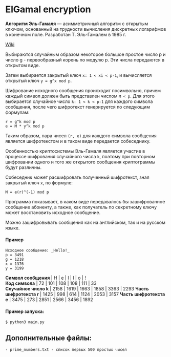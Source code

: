 # ElGamal encryption

**Алгоритм Эль-Гамаля** — асимметричный алгоритм с открытым ключом, основанный на трудности вычисления дискретных логарифмов в конечном поле. Разработан Т. Эль-Гамалем в 1985 г.

[Wiki](https://ru.wikipedia.org/wiki/%D0%A1%D1%85%D0%B5%D0%BC%D0%B0_%D0%AD%D0%BB%D1%8C-%D0%93%D0%B0%D0%BC%D0%B0%D0%BB%D1%8F)

Выбираются случайным образом некоторое большое простое число p и число g - первообразный корень по модулю p. Эти числа передаются в открытом виде.

Затем выбирается закрытый ключ `x: 1 < xi < p-1`, и вычисляется открытый ключ `y = g^x mod p`.

Шифрование исходного сообщения происходит посимвольно, причем каждый символ должен быть представлен числом `M < p`. Для этого выбирается случайное число `k: 1 < k < p-1` для каждого символа сообщения, после чего шифротекст генерируется по следующим формулам:
	
	r = g^k mod p
	e = M * y^k mod p
	
Таким образом, пара чисел `(r, e)` для каждого символа сообщения является шифротекстом и в таком виде передается собеседнику.

Особенностью криптосистемы Эль-Гамаля является участие в процессе шифрования случайного числа `k`, поэтому при повторном шифровании одного и того же открытого сообщения криптограммы будут различны.

Собеседник может расшифровать полученный шифротекст, зная закрытый ключ `x`, по формуле:
	
	M = e(r)^(-1) mod p

Программа показывает, в каком виде передавалось бы зашифрованное сообщение абоненту, а также, как получатель по секретному ключу может восстановить исходное сообщение.

Можно зашифровывать сообщения как на английском, так и на русском языке.


#### Пример

	Исходное сообщение: _Hello!_
	p = 3491 
	g = 1218 
	x = 1376 
	y = 3199 

  **Символ сообщения**   |  H   |  e   |  l   |  l   |  o   |  !   
     **Код символа**     |  72  | 101  | 108  | 108  | 111  |  33  
  **Случайное число k**  | 2158 | 1619 | 1663 | 1858 | 3363 | 2293 
 **Часть шифротекста r** | 1425 | 998  | 614  | 1124 | 2053 | 3157 
 **Часть шифротекста e** | 3475 | 273  | 2851 | 2566 | 3456 | 1892 


#### Пример запуска:
	
	$ python3 main.py


## Дополнительные файлы:

	- prime_numbers.txt - список первых 500 простых чисел
	
 